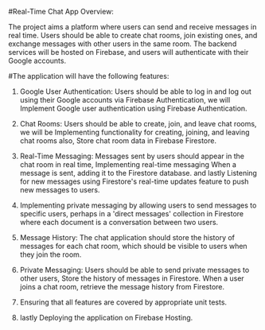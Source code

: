 #Real-Time Chat App
Overview:

The project aims a platform where users can send and receive messages in real time. Users should be able to create chat rooms, join existing ones, and exchange messages with other users in the same room. The backend services will be hosted on Firebase, and users will authenticate with their Google accounts.



#The application will have the following features:

1. Google User Authentication: Users should be able to log in and log out using their Google accounts via Firebase Authentication, we will Implement Google user authentication using Firebase Authentication.

2. Chat Rooms: Users should be able to create, join, and leave chat rooms, we will be Implementing functionality for creating, joining, and leaving chat rooms also, Store chat room data in Firebase Firestore.

3. Real-Time Messaging: Messages sent by users should appear in the chat room in real time, Implementing real-time messaging When a message is sent, adding it to the Firestore database. and lastly Listening for new messages using Firestore's real-time updates feature to push new messages to users.

4. Implementing private messaging by allowing users to send messages to specific users, perhaps in a 'direct messages' collection in Firestore where each document is a conversation between two users.

5. Message History: The chat application should store the history of messages for each chat room, which should be visible to users when they join the room.

6. Private Messaging: Users should be able to send private messages to other users, Store the history of messages in Firestore. When a user joins a chat room, retrieve the message history from Firestore.

7. Ensuring that all features are covered by appropriate unit tests.

8. lastly Deploying the application on Firebase Hosting.
